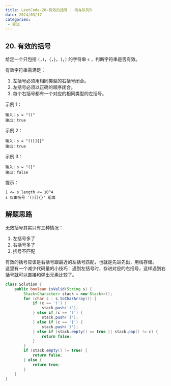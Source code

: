 ```yaml
---
title: LeetCode-20-有效的括号 | 栈与队列3
date: 2024/03/17
categories:
 - 算法
---
```

## 20. 有效的括号
给定一个只包括 `(`，`)`，`{`，`}`，`[`，`]` 的字符串 `s` ，判断字符串是否有效。

有效字符串需满足：
1. 左括号必须用相同类型的右括号闭合。
2. 左括号必须以正确的顺序闭合。
3. 每个右括号都有一个对应的相同类型的左括号。
 

示例 1：
```
输入：s = "()"
输出：true
```
示例 2：
```
输入：s = "()[]{}"
输出：true
```
示例 3：
```
输入：s = "(]"
输出：false
```

提示：
```
1 <= s.length <= 10^4
s 仅由括号 '()[]{}' 组成
```

## 解题思路
无效括号其实只有三种情况：
1. 左括号多了
2. 右括号多了
3. 括号不匹配

有效的括号应该是右括号跟最近的左括号匹配，也就是先进先出，用栈存储。<br/>
这里有一个减少代码量的小技巧：遇到左括号时，存进对应的右括号，这样遇到右括号就可以直接和弹出元素比较了。

```java
class Solution {
    public boolean isValid(String s) {
        Stack<Character> stack = new Stack<>();
        for (char c : s.toCharArray()) {
            if (c == '(') {
                stack.push(')');
            } else if (c == '[') {
                stack.push(']');
            } else if (c == '{') {
                stack.push('}');
            } else if (stack.empty() == true || stack.pop() != c) {
                return false;
            }
        }
        if (stack.empty() != true) {
            return false;
        } else {
            return true;
        }
    }
}
```